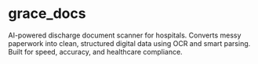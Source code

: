 # grace_docs
AI-powered discharge document scanner for hospitals. Converts messy paperwork into clean, structured digital data using OCR and smart parsing. Built for speed, accuracy, and healthcare compliance.

